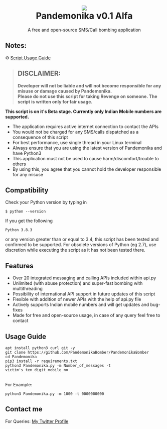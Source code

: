 <h1 align="center">
  <br>
  <a href="https://github.com/nordbearbotdev/Pandemonika">
  <img src="https://disk.yandex.ru/i/s0L_P7mAjQpbYA
  alt="Tsunami">
  </a><br>
  Pandemonika v0.1 Alfa
  <br>
</h1>


<p align="center">A free and open-source SMS/Call bombing application</p>

## Notes:
⚙ [Script Usage Guide](https://github.com/PandemonikaBomber/PandemonikaBomber#-usage-guide)

> ## DISCLAIMER:
> **Developer will not be liable and will not become
responsible for any misuse or damage caused by Pandemonika.**  
**Please do not use this script for taking Revenge on someone. The script is written only for fair usage.**

**This script is on it's Beta stage. Currently only Indian Mobile numbers are supported.**


- The application requires active internet connection to contact the APIs
- You would not be charged for any SMS/calls dispatched as a consequence of this script
- For best performance, use single thread in your Linux terminal
- Always ensure that you are using the latest version of Pandemonika and have Python3
- This application must not be used to cause harm/discomfort/trouble to others
- By using this, you agree that you cannot hold the developer responsible for any misuse

## Compatibility
Check your Python version by typing in
```shell script
$ python --version
```
If you get the following
```shell script
Python 3.8.3
```
or any version greater than or equal to 3.4, this script has been tested and confirmed to be supported. For obsolete versions of Python (eg 2.7), use discretion while executing the script as it has not been tested there.

## Features

- Over 20 integrated messaging and calling APIs included within api.py
- Unlimited (with abuse protection) and super-fast bombing with multithreading
- Possibility of international API support in future updates of this script
- Flexible with addition of newer APIs with the help of api.py file
- Actively supports Indian mobile numbers and will get updates and bug-fixes
- Made for free and open-source usage, in case of any query feel free to contact

## Usage Guide

```
apt install python3 curl git -y
git clone https://github.com/PandemonikaBomber/PandemonikaBomber
cd Pandemonika
pip3 install -r requirements.txt
python3 Pandemonika.py -m Number_of_messages -t victim's_ten_digit_mobile_no
```
<br>For Example:<br>

```
python3 Pandemonika.py -m 1000 -t 0000000000
```

## Contact me  

For Queries: [My Twitter Profile](https://twitter.com/nordbearbot)
